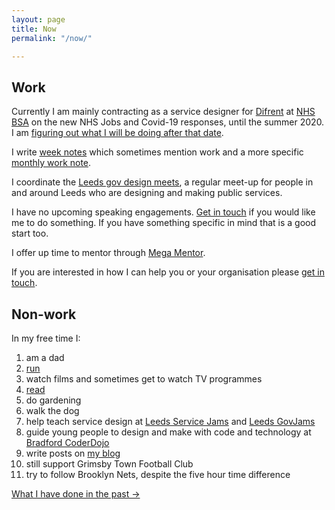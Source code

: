 ```yaml
---
layout: page
title: Now
permalink: "/now/"

---
```

## Work

Currently I am mainly contracting as a service designer for [Difrent](//difrent.co.uk) at [NHS BSA](//www.nhsbsa.nhs.uk) on the new NHS Jobs and Covid-19 responses, until the summer 2020. I am [figuring out what I will be doing after that date](/work-note-2020-january/).

I write [week notes](/tags#weeknotes) which sometimes mention work and a more specific [monthly work note](/tags#work%20notes).

I coordinate the [Leeds gov design meets](/leedsgovdesign/), a regular meet-up for people in and around Leeds who are designing and making public services.

I have no upcoming speaking engagements. [Get in touch](/contact) if you would like me to do something. If you have something specific in mind that is a good start too.

I offer up time to mentor through [Mega Mentor](https://mega-mentor.com).

If you are interested in how I can help you or your organisation please [get in touch](/contact).

## Non-work

In my free time I:

 1. am a dad
 2. [run](https://www.strava.com/athletes/41247532)
 3. watch films and sometimes get to watch TV programmes
 4. [read](https://www.goodreads.com/user/show/4156043-si-wilson)
 5. do gardening
 6. walk the dog
 7. help teach service design at [Leeds Service Jams](//gsjleeds.wordpress.com) and [Leeds GovJams](//leedsgovjam.wordpress.com/)
 8. guide young people to design and make with code and technology at [Bradford CoderDojo](//bradford-coderdojo.github.io)
9. write posts on [my blog](/all-posts/)
10. still support Grimsby Town Football Club
11. try to follow Brooklyn Nets, despite the five hour time difference

<a href="/past/" class="more-link">What I have done in the past →</a>